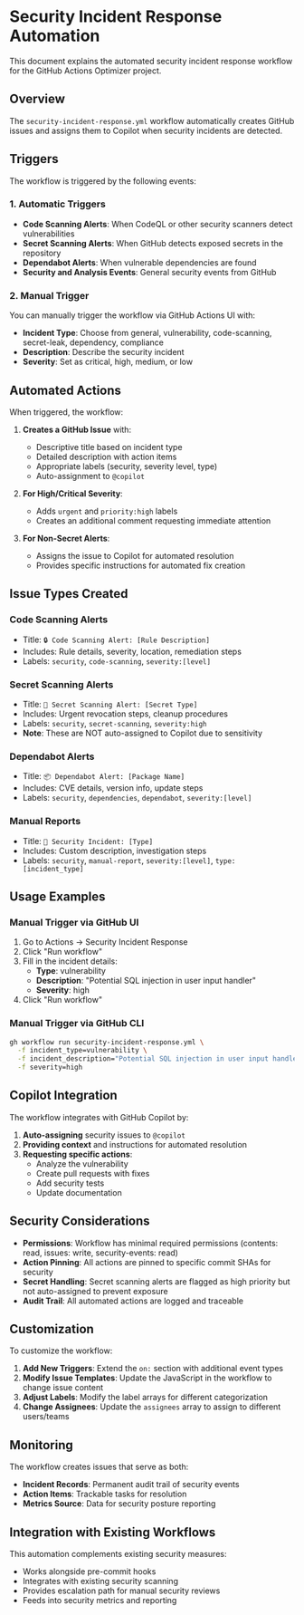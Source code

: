 # Security Incident Response Automation

This document explains the automated security incident response workflow for the GitHub Actions Optimizer project.

## Overview

The `security-incident-response.yml` workflow automatically creates GitHub issues and assigns them to Copilot when security incidents are detected.

## Triggers

The workflow is triggered by the following events:

### 1. Automatic Triggers

- **Code Scanning Alerts**: When CodeQL or other security scanners detect vulnerabilities
- **Secret Scanning Alerts**: When GitHub detects exposed secrets in the repository
- **Dependabot Alerts**: When vulnerable dependencies are found
- **Security and Analysis Events**: General security events from GitHub

### 2. Manual Trigger

You can manually trigger the workflow via GitHub Actions UI with:

- **Incident Type**: Choose from general, vulnerability, code-scanning, secret-leak, dependency, compliance
- **Description**: Describe the security incident
- **Severity**: Set as critical, high, medium, or low

## Automated Actions

When triggered, the workflow:

1. **Creates a GitHub Issue** with:
   - Descriptive title based on incident type
   - Detailed description with action items
   - Appropriate labels (security, severity level, type)
   - Auto-assignment to `@copilot`

2. **For High/Critical Severity**:
   - Adds `urgent` and `priority:high` labels
   - Creates an additional comment requesting immediate attention

3. **For Non-Secret Alerts**:
   - Assigns the issue to Copilot for automated resolution
   - Provides specific instructions for automated fix creation

## Issue Types Created

### Code Scanning Alerts

- Title: `🔒 Code Scanning Alert: [Rule Description]`
- Includes: Rule details, severity, location, remediation steps
- Labels: `security`, `code-scanning`, `severity:[level]`

### Secret Scanning Alerts

- Title: `🔐 Secret Scanning Alert: [Secret Type]`
- Includes: Urgent revocation steps, cleanup procedures
- Labels: `security`, `secret-scanning`, `severity:high`
- **Note**: These are NOT auto-assigned to Copilot due to sensitivity

### Dependabot Alerts

- Title: `📦 Dependabot Alert: [Package Name]`
- Includes: CVE details, version info, update steps
- Labels: `security`, `dependencies`, `dependabot`, `severity:[level]`

### Manual Reports

- Title: `🚨 Security Incident: [Type]`
- Includes: Custom description, investigation steps
- Labels: `security`, `manual-report`, `severity:[level]`, `type:[incident_type]`

## Usage Examples

### Manual Trigger via GitHub UI

1. Go to Actions → Security Incident Response
2. Click "Run workflow"
3. Fill in the incident details:
   - **Type**: vulnerability
   - **Description**: "Potential SQL injection in user input handler"
   - **Severity**: high
4. Click "Run workflow"

### Manual Trigger via GitHub CLI

```bash
gh workflow run security-incident-response.yml \
  -f incident_type=vulnerability \
  -f incident_description="Potential SQL injection in user input handler" \
  -f severity=high
```

## Copilot Integration

The workflow integrates with GitHub Copilot by:

1. **Auto-assigning** security issues to `@copilot`
2. **Providing context** and instructions for automated resolution
3. **Requesting specific actions**:
   - Analyze the vulnerability
   - Create pull requests with fixes
   - Add security tests
   - Update documentation

## Security Considerations

- **Permissions**: Workflow has minimal required permissions (contents: read, issues: write, security-events: read)
- **Action Pinning**: All actions are pinned to specific commit SHAs for security
- **Secret Handling**: Secret scanning alerts are flagged as high priority but not auto-assigned to prevent exposure
- **Audit Trail**: All automated actions are logged and traceable

## Customization

To customize the workflow:

1. **Add New Triggers**: Extend the `on:` section with additional event types
2. **Modify Issue Templates**: Update the JavaScript in the workflow to change issue content
3. **Adjust Labels**: Modify the label arrays for different categorization
4. **Change Assignees**: Update the `assignees` array to assign to different users/teams

## Monitoring

The workflow creates issues that serve as both:

- **Incident Records**: Permanent audit trail of security events
- **Action Items**: Trackable tasks for resolution
- **Metrics Source**: Data for security posture reporting

## Integration with Existing Workflows

This automation complements existing security measures:

- Works alongside pre-commit hooks
- Integrates with existing security scanning
- Provides escalation path for manual security reviews
- Feeds into security metrics and reporting
